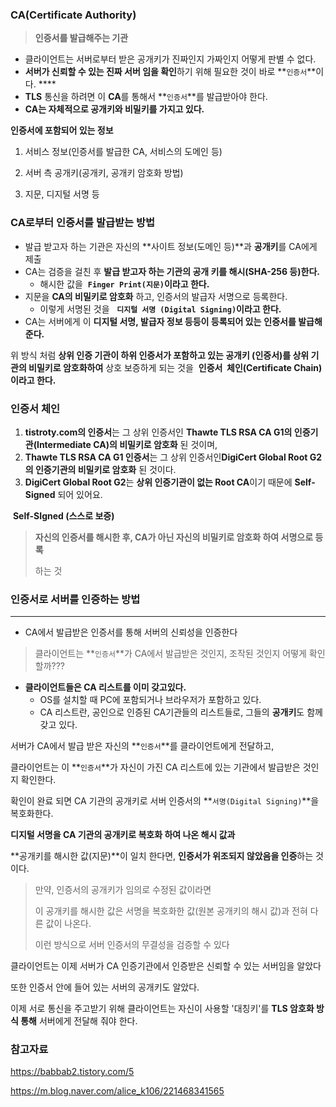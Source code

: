 ### CA(**Certificate Authority)**

> **인증서를 발급해주는 기관**
> 
- 클라이언트는 서버로부터 받은 공개키가 진짜인지 가짜인지 어떻게 판별 수 없다.
- **서버가 신뢰할 수 있는 진짜 서버 임을 확인**하기 위해 필요한 것이 바로 **`인증서`**이다. ****
- **TLS** 통신을 하려면 이 **CA**를 통해서 **`인증서`**를 발급받아야 한다.
- **CA는 자체적으로 공개키와 비밀키를 가지고 있다.**

**인증서에 포함되어 있는 정보**

<aside>

1. 서비스 정보(인증서를 발급한 CA, 서비스의 도메인 등)

2. 서버 측 공개키(공개키, 공개키 암호화 방법)

3. 지문, 디지털 서명 등

</aside>

### CA로부터 인증서를 발급받는 방법

- 발급 받고자 하는 기관은 자신의 **사이트 정보(도메인 등)**과 **공개키**를 CA에게 제출
- CA는 검증을 걸친 후 **발급 받고자 하는 기관의 공개 키를 해시(SHA-256 등)한다.**
    - 해시한 값을  **`Finger Print(지문)`이라고 한다.**
- 지문을 **CA의 비밀키로 암호화** 하고, 인증서의 발급자 서명으로 등록한다.
    - 이렇게 서명된 것을   **`디지털 서명 (Digital Signing)`이라고 한다.**
- CA는 서버에게 이 **디지털 서명, 발급자 정보 등등이 등록되어 있는** **인증서를 발급해준다.**

<aside>

위 방식 처럼 **상위 인증 기관이 하위 인증서가 포함하고 있는 공개키 (인증서)를 상위 기관의 비밀키로 암호화하여** 상호 보증하게 되는 것을  **인증서  체인(Certificate Chain)이라고 한다.**

</aside>

### 인증서 체인

1. **tistroty.com의 인증서**는 그 상위 인증서인 **Thawte TLS RSA CA G1의 인증기관(Intermediate CA)의 비밀키로 암호화** 된 것이며,
2. **Thawte TLS RSA CA G1 인증서**는 그 상위 인증서인**DigiCert Global Root G2의 인증기관의 비밀키로 암호화** 된 것이다.
3. **DigiCert Global Root G2**는 **상위 인증기관이 없는 Root CA**이기 때문에 **Self-Signed** 되어 있어요.

 **Self-SIgned (스스로 보증)**

> **자신의 인증서를 해시한 후, CA가 아닌 자신의 비밀키로 암호화 하여 서명으로 등록**
> 
> 
> 하는 것
> 

### **인증서로 서버를 인증하는 방법**

---

- CA에서 발급받은 인증서를 통해 서버의 신뢰성을 인증한다

> 클라이언트는 **`인증서`**가 CA에서 발급받은 것인지,  조작된 것인지 어떻게 확인 할까???
> 
- **클라이언트들은 CA 리스트를 이미 갖고있다.**
    - OS를 설치할 때 PC에 포함되거나 브라우저가 포함하고 있다.
    - CA 리스트란, 공인으로 인증된 CA기관들의 리스트들로, 그들의 **공개키**도 함께 갖고 있다.

서버가 CA에서 발급 받은 자신의 **`인증서`**를 클라이언트에게 전달하고,

클라이언트는 이 **`인증서`**가 자신이 가진 CA 리스트에 있는 기관에서 발급받은 것인지 확인한다.

확인이 완료 되면 CA 기관의 공개키로 서버 인증서의 **`서명(Digital Signing)`**을 복호화한다.

**디지털 서명을 CA 기관의 공개키로 복호화 하여 나온 해시 값과**

**공개키를 해시한 값(지문)**이 일치 한다면, **인증서가 위조되지 않았음을 인증**하는 것이다.

> 만약, 인증서의 공개키가 임의로 수정된 값이라면
> 
> 
> 이 공개키를 해시한 값은 서명을 복호화한 값(원본 공개키의 해시 값)과 전혀 다른 값이 나온다.
> 
> 이런 방식으로 서버 인증서의 무결성을 검증할 수 있다
> 

클라이언트는 이제 서버가 CA 인증기관에서 인증받은 신뢰할 수 있는 서버임을 알았다

또한 인증서 안에 들어 있는 서버의 공개키도 알았다.

이제 서로 통신을 주고받기 위해 클라이언트는 자신이 사용할 '대칭키'를 **TLS 암호화 방식 통해** 서버에게 전달해 줘야 한다.

### 참고자료

https://babbab2.tistory.com/5

https://m.blog.naver.com/alice_k106/221468341565
